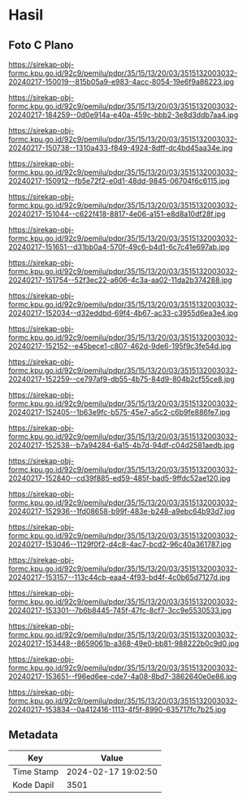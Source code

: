 # Hasil

## Foto C Plano

https://sirekap-obj-formc.kpu.go.id/92c9/pemilu/pdpr/35/15/13/20/03/3515132003032-20240217-150019--815b05a9-e983-4acc-8054-19e6f9a86223.jpg

https://sirekap-obj-formc.kpu.go.id/92c9/pemilu/pdpr/35/15/13/20/03/3515132003032-20240217-184259--0d0e914a-e40a-459c-bbb2-3e8d3ddb7aa4.jpg

https://sirekap-obj-formc.kpu.go.id/92c9/pemilu/pdpr/35/15/13/20/03/3515132003032-20240217-150738--1310a433-f849-4924-8dff-dc4bd45aa34e.jpg

https://sirekap-obj-formc.kpu.go.id/92c9/pemilu/pdpr/35/15/13/20/03/3515132003032-20240217-150912--fb5e72f2-e0d1-48dd-9845-06704f6c6115.jpg

https://sirekap-obj-formc.kpu.go.id/92c9/pemilu/pdpr/35/15/13/20/03/3515132003032-20240217-151044--c622f418-8817-4e06-a151-e8d8a10df28f.jpg

https://sirekap-obj-formc.kpu.go.id/92c9/pemilu/pdpr/35/15/13/20/03/3515132003032-20240217-151651--d31bb0a4-570f-49c6-b4d1-6c7c41e697ab.jpg

https://sirekap-obj-formc.kpu.go.id/92c9/pemilu/pdpr/35/15/13/20/03/3515132003032-20240217-151754--52f3ec22-a606-4c3a-aa02-11da2b374288.jpg

https://sirekap-obj-formc.kpu.go.id/92c9/pemilu/pdpr/35/15/13/20/03/3515132003032-20240217-152034--d32eddbd-69f4-4b67-ac33-c3955d6ea3e4.jpg

https://sirekap-obj-formc.kpu.go.id/92c9/pemilu/pdpr/35/15/13/20/03/3515132003032-20240217-152152--e45bece1-c807-462d-9de6-195f9c3fe54d.jpg

https://sirekap-obj-formc.kpu.go.id/92c9/pemilu/pdpr/35/15/13/20/03/3515132003032-20240217-152259--ce797af9-db55-4b75-84d9-804b2cf55ce8.jpg

https://sirekap-obj-formc.kpu.go.id/92c9/pemilu/pdpr/35/15/13/20/03/3515132003032-20240217-152405--1b63e9fc-b575-45e7-a5c2-c6b9fe886fe7.jpg

https://sirekap-obj-formc.kpu.go.id/92c9/pemilu/pdpr/35/15/13/20/03/3515132003032-20240217-152538--b7a94284-6a15-4b7d-94df-c04d2581aedb.jpg

https://sirekap-obj-formc.kpu.go.id/92c9/pemilu/pdpr/35/15/13/20/03/3515132003032-20240217-152840--cd39f885-ed59-485f-bad5-9ffdc52ae120.jpg

https://sirekap-obj-formc.kpu.go.id/92c9/pemilu/pdpr/35/15/13/20/03/3515132003032-20240217-152936--1fd08658-b99f-483e-b248-a9ebc64b93d7.jpg

https://sirekap-obj-formc.kpu.go.id/92c9/pemilu/pdpr/35/15/13/20/03/3515132003032-20240217-153046--1129f0f2-d4c8-4ac7-bcd2-96c40a361787.jpg

https://sirekap-obj-formc.kpu.go.id/92c9/pemilu/pdpr/35/15/13/20/03/3515132003032-20240217-153157--113c44cb-eaa4-4f93-bd4f-4c0b65d7127d.jpg

https://sirekap-obj-formc.kpu.go.id/92c9/pemilu/pdpr/35/15/13/20/03/3515132003032-20240217-153301--7b6b8445-745f-47fc-8cf7-3cc9e5530533.jpg

https://sirekap-obj-formc.kpu.go.id/92c9/pemilu/pdpr/35/15/13/20/03/3515132003032-20240217-153448--8659061b-a368-49e0-bb81-988222b0c9d0.jpg

https://sirekap-obj-formc.kpu.go.id/92c9/pemilu/pdpr/35/15/13/20/03/3515132003032-20240217-153651--f96ed6ee-cde7-4a08-8bd7-3862640e0e86.jpg

https://sirekap-obj-formc.kpu.go.id/92c9/pemilu/pdpr/35/15/13/20/03/3515132003032-20240217-153834--0a412416-1113-4f5f-8990-635717fc7b25.jpg


## Metadata

| Key        | Value               |
| ---------- | ------------------- |
| Time Stamp | 2024-02-17 19:02:50 |
| Kode Dapil | 3501                |



